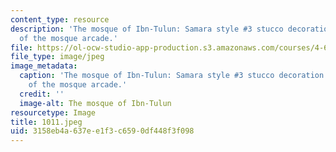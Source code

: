 ```yaml
---
content_type: resource
description: 'The mosque of Ibn-Tulun: Samara style #3 stucco decoration on the intrados
  of the mosque arcade.'
file: https://ol-ocw-studio-app-production.s3.amazonaws.com/courses/4-615-the-architecture-of-cairo-spring-2002/3158eb4a637ee1f3c6590df448f3f098_1011.jpeg
file_type: image/jpeg
image_metadata:
  caption: 'The mosque of Ibn-Tulun: Samara style #3 stucco decoration on the intrados
    of the mosque arcade.'
  credit: ''
  image-alt: The mosque of Ibn-Tulun
resourcetype: Image
title: 1011.jpeg
uid: 3158eb4a-637e-e1f3-c659-0df448f3f098
---
```

